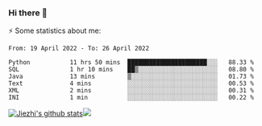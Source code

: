 ### Hi there 👋

⚡ Some statistics about me:


<!--START_SECTION:waka-->

```text
From: 19 April 2022 - To: 26 April 2022

Python           11 hrs 50 mins  ██████████████████████░░░   88.33 %
SQL              1 hr 10 mins    ██▒░░░░░░░░░░░░░░░░░░░░░░   08.80 %
Java             13 mins         ▒░░░░░░░░░░░░░░░░░░░░░░░░   01.73 %
Text             4 mins          ░░░░░░░░░░░░░░░░░░░░░░░░░   00.53 %
XML              2 mins          ░░░░░░░░░░░░░░░░░░░░░░░░░   00.31 %
INI              1 min           ░░░░░░░░░░░░░░░░░░░░░░░░░   00.22 %
```

<!--END_SECTION:waka-->





[![Jiezhi's github stats](https://github-readme-stats.vercel.app/api?username=Jiezhi&show_icons=true)](https://github.com/Jiezhi/github-readme-stats)[![](https://stats.justsong.cn/api/leetcode/?username=Jiezhi)](https://leetcode.com/Jiezhi/) 
<!--
[![Top Langs](https://github-readme-stats.vercel.app/api/top-langs/?username=Jiezhi&hide=javascript,html)](https://github.com/Jiezhi/github-readme-stats)

**Jiezhi/Jiezhi** is a ✨ _special_ ✨ repository because its `README.md` (this file) appears on your GitHub profile.

Here are some ideas to get you started:

- 🔭 I’m currently working on ...
- 🌱 I’m currently learning ...
- 👯 I’m looking to collaborate on ...
- 🤔 I’m looking for help with ...
- 💬 Ask me about ...
- 📫 How to reach me: ...
- 😄 Pronouns: ...
- ⚡ Fun fact: ...
-->

